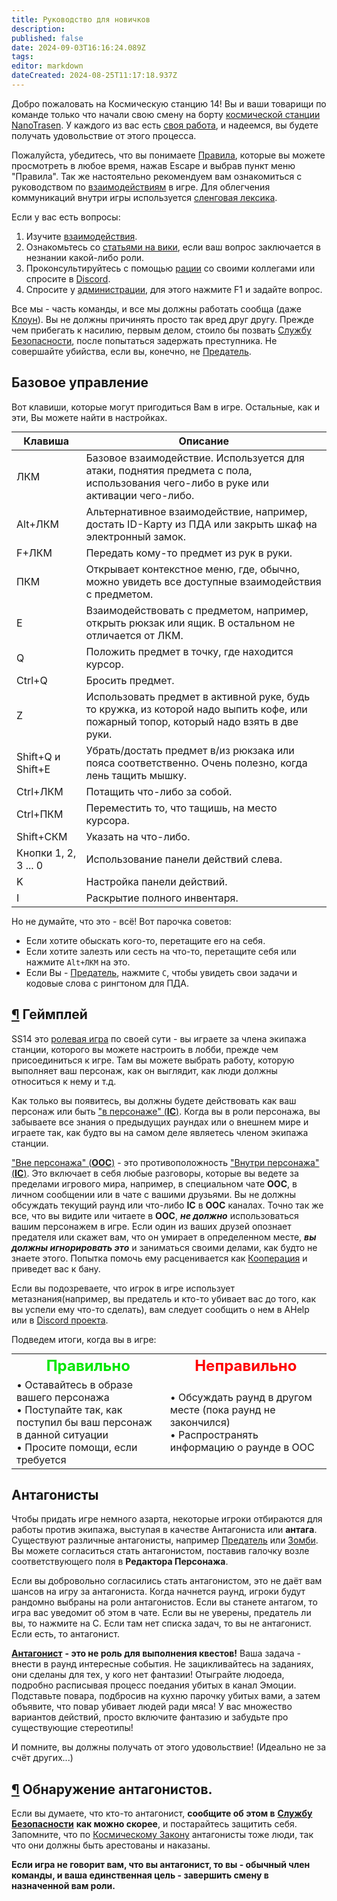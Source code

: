 ```yaml
---
title: Руководство для новичков
description: 
published: false
date: 2024-09-03T16:16:24.089Z
tags: 
editor: markdown
dateCreated: 2024-08-25T11:17:18.937Z
---
```


<div><p>Добро пожаловать на Космическую станцию 14! Вы и ваши товарищи по команде только что начали свою смену на борту <a href="https://wwdp-ss14.ru/maps">космической станции</a> <a href="/backstory#nanotrasen" class="is-internal-link is-valid-page">NanoTrasen</a>. У каждого из вас есть <a href="/roles" class="is-internal-link is-valid-page">своя работа</a>, и надеемся, вы будете получать удовольствие от этого процесса.</p>
  <p>Пожалуйста, убедитесь, что вы понимаете <a href="/rules" class="is-internal-link is-valid-page">Правила</a>, которые вы можете просмотреть в любое время, нажав Escape и выбрав пункт меню "Правила". Так же настоятельно рекомендуем вам ознакомиться с руководством по <a href="/guides/basics/interactions" class="is-internal-link is-invalid-page">взаимодействиям</a> в игре. Для облегчения коммуникаций внутри игры используется <a href="/guides/terminology" class="is-internal-link is-valid-page">сленговая лексика</a>.</p>
  <p>Если у вас есть вопросы:</p>
  <ol>
    <li>Изучите <a href="/guides/basics/interactions" class="is-internal-link is-invalid-page">взаимодействия</a>.</li>
    <li>Ознакомьтесь со <a href="/roles" class="is-internal-link is-valid-page">статьями на вики</a>, если ваш вопрос заключается в незнании какой-либо роли.</li>
    <li>Проконсультируйтесь с помощью <a href="/guides/communication" class="is-internal-link is-valid-page">рации</a> со своими коллегами или спросите в <a href="https://discord.gg/WR4MNKuDVA" class="is-external-link">Discord</a>.</li>
    <li>Спросите у <a href="/administration" class="is-internal-link is-valid-page">администрации</a>, для этого нажмите F1 и задайте вопрос.</li>
  </ol>
  <p>Все мы - часть команды, и все мы должны работать сообща (даже <a href="/roles/clown" class="is-internal-link is-valid-page">Клоун</a>). Вы не должны причинять просто так вред друг другу. Прежде чем прибегать к насилию, первым делом, стоило бы позвать <a href="/roles/securityservicedepartment" class="is-internal-link is-valid-page">Службу Безопасности</a>, после попытаться задержать преступника. Не совершайте убийства, если вы, конечно, не <a href="/roles/traitor" class="is-internal-link is-valid-page">Предатель</a>.</p>
  <h2 id="базовое-управление" class="toc-header"><a class="toc-anchor" href="#базовое-управление"></a> Базовое управление</h2>
  <p>Вот клавиши, которые могут пригодиться Вам в игре. Остальные, как и эти, Вы можете найти в настройках.</p>
  <div class="table-container" style="text-align: center;"> <table style="margin: 0 auto;">
    <thead>
      <tr>
        <th>Клавиша</th>
        <th>Описание</th>
      </tr>
    </thead>
    <tbody>
      <tr>
        <td>ЛКМ</td>
        <td>Базовое взаимодействие. Используется для атаки, поднятия предмета с пола, использования чего-либо в руке или активации чего-либо.</td>
      </tr>
      <tr>
        <td>Alt+ЛКМ</td>
        <td>Альтернативное взаимодействие, например, достать ID-Карту из ПДА или закрыть шкаф на электронный замок.</td>
      </tr>
      <tr>
        <td>F+ЛКМ</td>
        <td>Передать кому-то предмет из рук в руки.</td>
      </tr>
      <tr>
        <td>ПКМ</td>
        <td>Открывает контекстное меню, где, обычно, можно увидеть все доступные взаимодействия с предметом.</td>
      </tr>
      <tr>
        <td>E</td>
        <td>Взаимодействовать с предметом, например, открыть рюкзак или ящик. В остальном не отличается от ЛКМ.</td>
      </tr>
      <tr>
        <td>Q</td>
        <td>Положить предмет в точку, где находится курсор.</td>
      </tr>
      <tr>
        <td>Ctrl+Q</td>
        <td>Бросить предмет.</td>
      </tr>
      <tr>
        <td>Z</td>
        <td>Использовать предмет в активной руке, будь то кружка, из которой надо выпить кофе, или пожарный топор, который надо взять в две руки.</td>
      </tr>
      <tr>
        <td>Shift+Q и Shift+E</td>
        <td>Убрать/достать предмет в/из рюкзака или пояса соответственно. Очень полезно, когда лень тащить мышку.</td>
      </tr>
      <tr>
        <td>Ctrl+ЛКМ</td>
        <td>Потащить что-либо за собой.</td>
      </tr>
      <tr>
        <td>Ctrl+ПКМ</td>
        <td>Переместить то, что тащишь, на место курсора.</td>
      </tr>
      <tr>
        <td>Shift+СКМ</td>
        <td>Указать на что-либо.</td>
      </tr>
      <tr>
        <td>Кнопки 1, 2, 3 ... 0</td>
        <td>Использование панели действий слева.</td>
      </tr>
      <tr>
        <td>K</td>
        <td>Настройка панели действий.</td>
      </tr>
      <tr>
        <td>I</td>
        <td>Раскрытие полного инвентаря.</td>
      </tr>
    </tbody>
    </table></div>
  <p>Но не думайте, что это - всё! Вот парочка советов:</p>
  <ul>
    <li>Если хотите обыскать кого-то, перетащите его на себя.</li>
    <li>Если хотите залезть или сесть на что-то, перетащите себя или нажмите <code>Alt+ЛКМ</code> на это.</li>
    <li>Если Вы - <a href="/roles/traitor" class="is-internal-link is-valid-page">Предатель</a>, нажмите <code>С⁣</code>, чтобы увидеть свои задачи и кодовые слова с рингтоном для ПДА.</li>
  </ul>
  <h2 id="геймплей" class="toc-header"><a class="toc-anchor" href="#геймплей">¶</a> Геймплей</h2>
  <p>SS14 это <a href="/guides/roleplayingguide" class="is-internal-link is-valid-page">ролевая игра</a> по своей сути - вы играете за члена экипажа станции, которого вы можете настроить в лобби, прежде чем присоединиться к игре. Там вы можете выбрать работу, которую выполняет ваш персонаж, как он выглядит, как люди должны относиться к нему и т.д.</p>
  <p>Как только вы появитесь, вы должны будете действовать как ваш персонаж или быть <a href="/guides/terminology" class="is-internal-link is-valid-page">"в персонаже" (<strong>IC</strong>)</a>. Когда вы в роли персонажа, вы забываете все знания о предыдущих раундах или о внешнем мире и играете так, как будто вы на самом деле являетесь членом экипажа станции.</p>
  <p><a href="/guides/terminology" class="is-internal-link is-valid-page">"Вне персонажа" (<strong>OOC</strong>)</a> - это противоположность <a href="/guides/terminology" class="is-internal-link is-valid-page">"Внутри персонажа" (<strong>IC</strong>)</a>. Это включает в себя любые разговоры, которые вы ведете за пределами игрового мира, например, в специальном чате <strong>OOC</strong>, в личном сообщении или в чате с вашими друзьями. Вы не должны обсуждать текущий раунд или что-либо <strong>IC</strong> в <strong>OOC</strong> каналах. Точно так же все, что вы видите или читаете в <strong>OOC</strong>, <em><strong>не должно</strong></em> использоваться вашим персонажем в игре. Если один из ваших друзей опознает предателя или скажет вам, что он умирает в определенном месте, <em><strong>вы должны игнорировать это</strong></em> и заниматься своими делами, как будто не знаете этого. Попытка помочь ему расценивается как <a href="/rules" class="is-internal-link is-valid-page">Кооперация</a> и приведет вас к бану.</p>
  <p>Если вы подозреваете, что игрок в игре использует метазнания(например, вы предатель и кто-то убивает вас до того, как вы успели ему что-то сделать), вам следует сообщить о нем в AHelp или в <a href="https://discord.gg/WR4MNKuDVA" class="is-external-link">Discord проекта</a>.</p>
  <p>Подведем итоги, когда вы в игре:</p>
  <div class="tbll" style="text-align: center;">
    <table style="border: none; margin: 0 auto;">
      <tbody>
        <tr>
          <th style="border: none; text-align: center;">
            <font color="#00e600" size="5">Правильно</font>
          </th>
          <th style="border: none; text-align: center;">
            <font color="red" size="5">Неправильно</font>
          </th>
        </tr>
        <tr>
          <td style="border: none; text-align: left;">
            • Оставайтесь в образе вашего персонажа<br>
            • Поступайте так, как поступил бы ваш персонаж в данной ситуации<br>
            • Просите помощи, если требуется
          </td>
          <td style="border: none; text-align: left;">
            • Обсуждать раунд в другом месте (пока раунд не закончился)<br>
            • Распространять информацию о раунде в OOC
          </td>
        </tr>
      </tbody>
    </table>
  </div>
  <h2 id="антагонисты" class="toc-header"><a class="toc-anchor" href="#антагонисты"></a> Антагонисты</h2>
  <p>Чтобы придать игре немного азарта, некоторые игроки отбираются для работы против экипажа, выступая в качестве Антагониста или <strong>антага</strong>. Существуют различные антагонисты, например <a href="/roles/traitor" class="is-internal-link is-valid-page">Предатель</a> или <a href="/roles/patientzero" class="is-internal-link is-valid-page">Зомби</a>. Вы можете согласиться стать антагонистом, поставив галочку возле соответствующего поля в <strong>Редактора Персонажа</strong>.</p>
  <p>Если вы добровольно согласились стать антагонистом, это не даёт вам шансов на игру за антагониста. Когда начнется раунд, игроки будут рандомно выбраны на роли антагонистов. Если вы станете антагом, то игра вас уведомит об этом в чате. Если вы не уверены, предатель ли вы, то нажмите на C. Если там нет списка задач, то вы не антагонист. Если есть, то антагонист.</p>
  <p><a href="/roles/antagonists" class="is-internal-link is-valid-page"><strong>Антагонист</strong></a> <strong>- это не роль для выполнения квестов!</strong> Ваша задача - внести в раунд интересные события. Не зацикливайтесь на заданиях, они сделаны для тех, у кого нет фантазии! Отыграйте людоеда, подробно расписывая процесс поедания убитых в канал Эмоции. Подставьте повара, подбросив на кухню парочку убитых вами, а затем объявите, что повар убивает людей ради мяса! У вас множество вариантов действий, просто включите фантазию и забудьте про существующие стереотипы!</p>
  <p>И помните, вы должны получать от этого удовольствие! (Идеально не за счёт других...)</p>
  <h2 id="обнаружение-антагонистов" class="toc-header"><a class="toc-anchor" href="#обнаружение-антагонистов">¶</a> Обнаружение антагонистов.</h2>
  <p>Если вы думаете, что кто-то антагонист, <strong>сообщите об этом в</strong> <a href="/roles/securityservicedepartment" class="is-internal-link is-valid-page"><strong>Службу Безопасности</strong></a> <strong>как можно скорее</strong>, и постарайтесь защитить себя. Запомните, что по <a href="/spacelaw" class="is-internal-link is-valid-page">Космическому Закону</a> антагонисты тоже люди, так что они должны быть арестованы и наказаны.</p>
  <p><strong>Если игра не говорит вам, что вы антагонист, то вы - обычный член команды, и ваша единственная цель - завершить смену в назначенной вам роли.</strong></p>